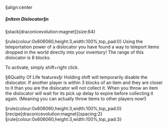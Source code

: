 §align:center
##### §nItem Dislocator§n

§stack[draconicevolution:magnet]{size:64}

§rule{colour:0x606060,height:3,width:100%,top_pad:0}
Using the teleportation power of a dislocator you have found a way to teleport items dropped in the world directly into your inventory!
The range of this dislocator is 8 blocks.

To activate, simply shift+right click.

§6Quality Of Life features§r
Holding shift will temporarily disable the dislocator.
If another player is within 3 blocks of an item and they are closer to it than you are the dislocator will not collect it.
When you throw an item the dislocator will wait for its pick up delay to expire before collecting it again. (Meaning you can actually throw items to other players now!)


§rule{colour:0x606060,height:3,width:100%,top_pad:0}
§recipe[draconicevolution:magnet]{spacing:2}
§rule{colour:0x606060,height:3,width:100%,top_pad:3}